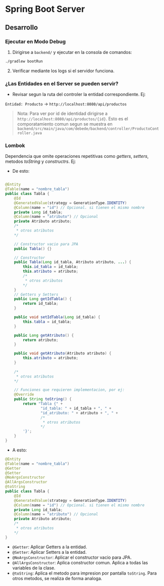 # Spring Boot Server

## Desarrollo

### Ejecutar en Modo Debug

1. Dirigirse a `backend/` y ejecutar en la consola de comandos:

```bash
./gradlew bootRun
```

2. Verificar mediante los logs si el servidor funciona.

### ¿Las Entidades en el Server se pueden servir?

- Revisar segun la ruta del controler la entidad correspondiente. Ej:

`Entidad: Producto` -> `http://localhost:8080/api/productos`

> Nota: Para ver por id de identidad dirigirse a `http://localhost:8080/api/productos/{id}`.
> Esto es el comporatamiento comun segun se muestra en `backend/src/main/java/com/debede/backend/controller/ProductoController.java`

### Lombok

Dependencia que omite operaciones repetitivas como _getters_, _setters_, metodos
_toString_ y _constructrs_. Ej:

- De esto: 

```java

@Entity
@Table(name = "nombre_tabla")
public class Tabla {
    @Id
    @GeneratedValue(strategy = GenerationType.IDENTITY)
    @Column(name = "id") // Opcional. si tienen el mismo nombre
    private Long id_tabla;
    @Column(name = "atributo") // Opcional
    private Atributo atributo;
    /*
     * otros atributos
    */

    // Constructor vacio para JPA
    public Tabla() {}

    // Constructor
    public Tabla(Long id_tabla, Atributo atributo, ...) {
        this.id_tabla = id_tabla;
        this.atributo = atributo;
        /*
         * otros atributos
        */
    }
    // Getters y Setters
    public Long getIdTabla() {
        return id_tabla;
    }

    public void setIdTabla(Long id_tabla) {
        this.tabla = id_tabla;
    }

    public Long getAtributo() {
        return atributo;
    }

    public void getAtributo(Atributo atributo) {
        this.atributo = atributo;
    }
    
    /*
     * otros atributos
    */

    // Funciones que requieren implementacion, por ej:
    @Override
    public String toString() {
        return "Tabla {" +
                "id_tabla: " + id_tabla + ", " +
                "id_atributo: " + atributo + ", " +
                /*
                 * otros atributos
                */
        '}';
    }
}
```

- A esto: 

```java
@Entity
@Table(name = "nombre_tabla")
@Getter
@Setter
@NoArgsConstructor
@AllArgsConstructor
@toString
public class Tabla {
    @Id
    @GeneratedValue(strategy = GenerationType.IDENTITY)
    @Column(name = "id") // Opcional. si tienen el mismo nombre
    private Long id_tabla;
    @Column(name = "atributo") // Opcional
    private Atributo atributo;
    /*
     * otros atributos
    */
}
```
- `@Getter`: Aplicar Getters a la entidad.
- `@Setter`: Aplicar Setters a la entidad.
- `@NoArgsConstructor`: Aplicar el constructor vacio para JPA.
- `@AllArgsConstructor`: Aplica constructor comun. Aplica a todas las variables de la clase.
- `@toString`: Aplica el metodo para impresion por pantalla `toString`. Para otros metodos, se realiza de forma analoga.
